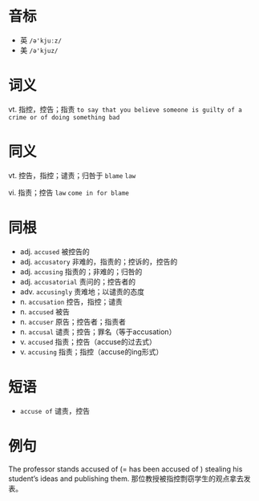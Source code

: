 # 音标

- 英 `/ə'kjuːz/`
- 美 `/ə'kjuz/`

# 词义

vt. 指控，控告；指责
`to say that you believe someone is guilty of a crime or of doing something bad`

# 同义

vt. 控告，指控；谴责；归咎于
`blame` `law`

vi. 指责；控告
`law` `come in for blame`

# 同根

- adj. `accused` 被控告的
- adj. `accusatory` 非难的，指责的；控诉的，控告的
- adj. `accusing` 指责的；非难的；归咎的
- adj. `accusatorial` 责问的；控告者的
- adv. `accusingly` 责难地；以谴责的态度
- n. `accusation` 控告，指控；谴责
- n. `accused` 被告
- n. `accuser` 原告；控告者；指责者
- n. `accusal` 谴责；控告；罪名（等于accusation）
- v. `accused` 指责；控告（accuse的过去式）
- v. `accusing` 指责；指控（accuse的ing形式）

# 短语

- `accuse of` 谴责，控告

# 例句

The professor stands accused of (=  has been accused of  ) stealing his student’s ideas and publishing them.
那位教授被指控剽窃学生的观点拿去发表。


